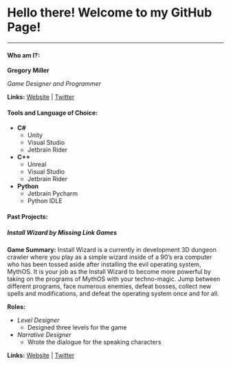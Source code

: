 # Hello there! Welcome to my GitHub Page!
___
#### Who am I?:
__Gregory Miller__ 

_Game Designer and Programmer_

__Links:__
[Website](https://www.gregmillerdesign.info/ "My Personal Website") |
[Twitter](https://twitter.com/GregMillerGame "My Twitter")

#### Tools and Language of Choice:

+ __C#__
  + Unity
  + Visual Studio
  + Jetbrain Rider
+ __C++__
  + Unreal
  + Visual Studio
  + Jetbrain Rider
+ __Python__
  + Jetbrain Pycharm 
  + Python IDLE

#### Past Projects:

##### Install Wizard by Missing Link Games

__Game Summary:__ Install Wizard is a currently in development 3D dungeon crawler where you play as a simple wizard inside of a 90’s era computer who has been tossed aside after installing the evil operating system, MythOS. It is your job as the Install Wizard to become more powerful by taking on the programs of MythOS with your techno-magic. Jump between different programs, face numerous enemies, defeat bosses, collect new spells and modifications, and defeat the operating system once and for all.

__Roles:__ 
* _Level Designer_
  * Designed three levels for the game 
* _Narrative Designer_
  * Wrote the dialogue for the speaking characters 

__Links:__
[Website](https://missinglinkgames.itch.io/install-wizard "Game Website") |
[Twitter](https://twitter.com/MLGamesCo "Game Twitter")



